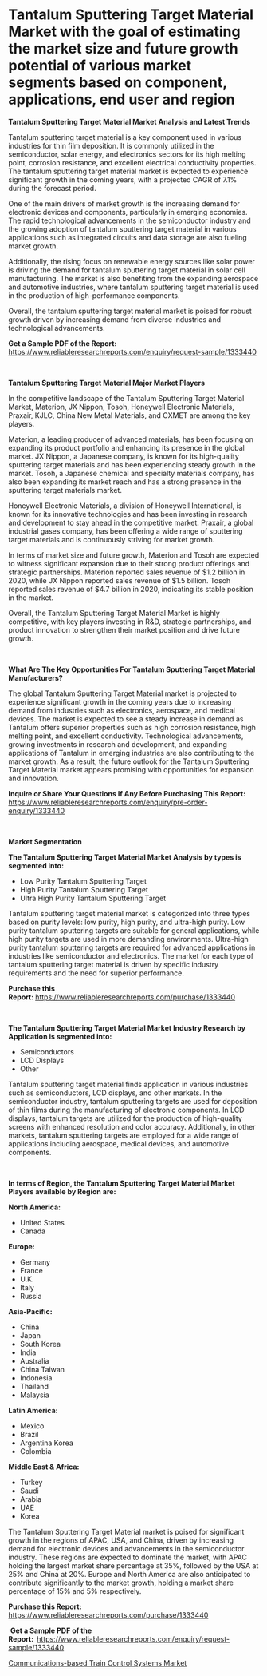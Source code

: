 <p><h1>Tantalum Sputtering Target Material Market with the goal of estimating the market size and future growth potential of various market segments based on component, applications, end user and region</h1></p><p><strong>Tantalum Sputtering Target Material Market Analysis and Latest Trends</strong></p>
<p><p>Tantalum sputtering target material is a key component used in various industries for thin film deposition. It is commonly utilized in the semiconductor, solar energy, and electronics sectors for its high melting point, corrosion resistance, and excellent electrical conductivity properties. The tantalum sputtering target material market is expected to experience significant growth in the coming years, with a projected CAGR of 7.1% during the forecast period.</p><p>One of the main drivers of market growth is the increasing demand for electronic devices and components, particularly in emerging economies. The rapid technological advancements in the semiconductor industry and the growing adoption of tantalum sputtering target material in various applications such as integrated circuits and data storage are also fueling market growth.</p><p>Additionally, the rising focus on renewable energy sources like solar power is driving the demand for tantalum sputtering target material in solar cell manufacturing. The market is also benefiting from the expanding aerospace and automotive industries, where tantalum sputtering target material is used in the production of high-performance components.</p><p>Overall, the tantalum sputtering target material market is poised for robust growth driven by increasing demand from diverse industries and technological advancements.</p></p>
<p><strong>Get a Sample PDF of the Report:&nbsp;</strong> <a href="https://www.reliableresearchreports.com/enquiry/request-sample/1333440">https://www.reliableresearchreports.com/enquiry/request-sample/1333440</a></p>
<p>&nbsp;</p>
<p><strong>Tantalum Sputtering Target Material Major Market Players</strong></p>
<p><p>In the competitive landscape of the Tantalum Sputtering Target Material Market, Materion, JX Nippon, Tosoh, Honeywell Electronic Materials, Praxair, KJLC, China New Metal Materials, and CXMET are among the key players. </p><p>Materion, a leading producer of advanced materials, has been focusing on expanding its product portfolio and enhancing its presence in the global market. JX Nippon, a Japanese company, is known for its high-quality sputtering target materials and has been experiencing steady growth in the market. Tosoh, a Japanese chemical and specialty materials company, has also been expanding its market reach and has a strong presence in the sputtering target materials market. </p><p>Honeywell Electronic Materials, a division of Honeywell International, is known for its innovative technologies and has been investing in research and development to stay ahead in the competitive market. Praxair, a global industrial gases company, has been offering a wide range of sputtering target materials and is continuously striving for market growth. </p><p>In terms of market size and future growth, Materion and Tosoh are expected to witness significant expansion due to their strong product offerings and strategic partnerships. Materion reported sales revenue of $1.2 billion in 2020, while JX Nippon reported sales revenue of $1.5 billion. Tosoh reported sales revenue of $4.7 billion in 2020, indicating its stable position in the market. </p><p>Overall, the Tantalum Sputtering Target Material Market is highly competitive, with key players investing in R&D, strategic partnerships, and product innovation to strengthen their market position and drive future growth.</p></p>
<p>&nbsp;</p>
<p><strong>What Are The Key Opportunities For Tantalum Sputtering Target Material Manufacturers?</strong></p>
<p><p>The global Tantalum Sputtering Target Material market is projected to experience significant growth in the coming years due to increasing demand from industries such as electronics, aerospace, and medical devices. The market is expected to see a steady increase in demand as Tantalum offers superior properties such as high corrosion resistance, high melting point, and excellent conductivity. Technological advancements, growing investments in research and development, and expanding applications of Tantalum in emerging industries are also contributing to the market growth. As a result, the future outlook for the Tantalum Sputtering Target Material market appears promising with opportunities for expansion and innovation.</p></p>
<p><strong>Inquire or Share Your Questions If Any Before Purchasing This Report:</strong> <a href="https://www.reliableresearchreports.com/enquiry/pre-order-enquiry/1333440">https://www.reliableresearchreports.com/enquiry/pre-order-enquiry/1333440</a></p>
<p>&nbsp;</p>
<p><strong>Market Segmentation</strong></p>
<p><strong>The Tantalum Sputtering Target Material Market Analysis by types is segmented into:</strong></p>
<p><ul><li>Low Purity Tantalum Sputtering Target</li><li>High Purity Tantalum Sputtering Target</li><li>Ultra High Purity Tantalum Sputtering Target</li></ul></p>
<p><p>Tantalum sputtering target material market is categorized into three types based on purity levels: low purity, high purity, and ultra-high purity. Low purity tantalum sputtering targets are suitable for general applications, while high purity targets are used in more demanding environments. Ultra-high purity tantalum sputtering targets are required for advanced applications in industries like semiconductor and electronics. The market for each type of tantalum sputtering target material is driven by specific industry requirements and the need for superior performance.</p></p>
<p><strong>Purchase this Report:&nbsp;</strong><a href="https://www.reliableresearchreports.com/purchase/1333440">https://www.reliableresearchreports.com/purchase/1333440</a></p>
<p>&nbsp;</p>
<p><strong>The Tantalum Sputtering Target Material Market Industry Research by Application is segmented into:</strong></p>
<p><ul><li>Semiconductors</li><li>LCD Displays</li><li>Other</li></ul></p>
<p><p>Tantalum sputtering target material finds application in various industries such as semiconductors, LCD displays, and other markets. In the semiconductor industry, tantalum sputtering targets are used for deposition of thin films during the manufacturing of electronic components. In LCD displays, tantalum targets are utilized for the production of high-quality screens with enhanced resolution and color accuracy. Additionally, in other markets, tantalum sputtering targets are employed for a wide range of applications including aerospace, medical devices, and automotive components.</p></p>
<p>&nbsp;</p>
<p><strong>In terms of Region, the Tantalum Sputtering Target Material Market Players available by Region are:</strong></p>
<p>
    <p> <strong> North America: </strong>
        <ul>
            <li>United States</li>
            <li>Canada</li>
        </ul>
        </p> 
    <p> <strong> Europe: </strong>
        <ul>
            <li>Germany</li>
            <li>France</li>
            <li>U.K.</li>
            <li>Italy</li>
            <li>Russia</li>
        </ul>
        </p> 
    <p> <strong> Asia-Pacific: </strong>
        <ul>
            <li>China</li>
            <li>Japan</li>
            <li>South Korea</li>
            <li>India</li>
            <li>Australia</li>
            <li>China Taiwan</li>
            <li>Indonesia</li>
            <li>Thailand</li>
            <li>Malaysia</li>
        </ul>
        </p> 
    <p> <strong> Latin America: </strong>
        <ul>
            <li>Mexico</li>
            <li>Brazil</li>
            <li>Argentina Korea</li>
            <li>Colombia</li>
        </ul>
        </p> 
    <p> <strong> Middle East & Africa: </strong>
        <ul>
            <li>Turkey</li>
            <li>Saudi</li>
            <li>Arabia</li>
            <li>UAE</li>
            <li>Korea</li>
        </ul>
    </p>
    </p>
<p><p>The Tantalum Sputtering Target Material market is poised for significant growth in the regions of APAC, USA, and China, driven by increasing demand for electronic devices and advancements in the semiconductor industry. These regions are expected to dominate the market, with APAC holding the largest market share percentage at 35%, followed by the USA at 25% and China at 20%. Europe and North America are also anticipated to contribute significantly to the market growth, holding a market share percentage of 15% and 5% respectively.</p></p>
<p><strong>Purchase this Report: </strong><a href="https://www.reliableresearchreports.com/purchase/1333440">https://www.reliableresearchreports.com/purchase/1333440</a></p>
<p>&nbsp;<strong>Get a Sample PDF of the Report:&nbsp;&nbsp;</strong><a href="https://www.reliableresearchreports.com/enquiry/request-sample/1333440">https://www.reliableresearchreports.com/enquiry/request-sample/1333440</a></p>
<p><strong></strong></p>
<p><p><a href="https://github.com/Sarissaschmalingtr6fz2739/Market-Research-Report-List-1/blob/main/communications-based-train-control-systems-market.md">Communications-based Train Control Systems Market</a></p></p>